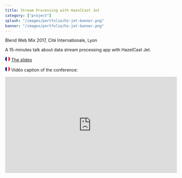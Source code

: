 ```yaml
---
title: Stream Processing with HazelCast Jet
category: ["project"]
splash: "/images/portfolio/hz-jet-banner.png"
banner: "/images/portfolio/hz-jet-banner.png"
---
```


Blend Web Mix 2017, Cité Internationale, Lyon

A 15-minutes talk about data stream processing app with HazelCast Jet.

![French flag](/images/fr-16.png) <span class="fab fa-github"></span> [The slides](http://clvi.github.io/hz-jet/#1)

![French flag](/images/fr-16.png) Vidéo caption of the conference:
<iframe width="560" height="315" src="https://www.youtube.com/embed/MU2P6qpITM4" frameborder="0" allow="accelerometer; autoplay; encrypted-media; gyroscope; picture-in-picture" allowfullscreen></iframe>